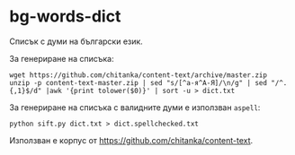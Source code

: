 # bg-words-dict

Списък с думи на български език.


За генериране на списъка:

```
wget https://github.com/chitanka/content-text/archive/master.zip
unzip -p content-text-master.zip | sed "s/[^а-я^А-Я]/\n/g" | sed "/^.{,1}$/d" |awk '{print tolower($0)}' | sort -u > dict.txt
```

За генериране на списъка с валидните думи е използван `aspell`:
```
python sift.py dict.txt > dict.spellchecked.txt
```

Използван е корпус от https://github.com/chitanka/content-text.
